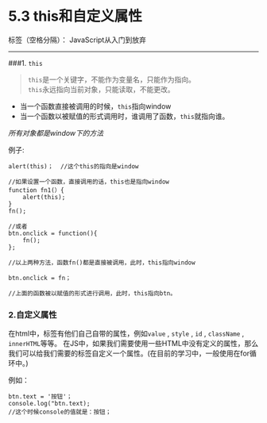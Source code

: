 ﻿# 5.3 this和自定义属性

标签（空格分隔）： JavaScript从入门到放弃

---

###1. `this`  
>`this`是一个关键字，不能作为变量名，只能作为指向。  
>`this`永远指向当前对象，只能读取，不能更改。   

 - 当一个函数直接被调用的时候，`this`指向window
 - 当一个函数以被赋值的形式调用时，谁调用了函数，`this`就指向谁。  

*所有对象都是window下的方法*  

例子:

    alert(this)；  //这个this的指向是window
    
    //如果设置一个函数，直接调用的话，this也是指向window
    function fn1(）{
        alert(this);
    }
    fn();
    
    //或者
    btn.onclick = function(){
        fn();
    };
    
    //以上两种方法，函数fn()都是直接被调用，此时，this指向window
    
    btn.onclick = fn；
    
    //上面的函数被以赋值的形式进行调用，此时，this指向btn。 
    
### 2.自定义属性
在html中，标签有他们自己自带的属性，例如`value` , `style` , `id` , `className` , `innerHTML`等等。
在JS中，如果我们需要使用一些HTML中没有定义的属性，那么我们可以给我们需要的标签自定义一个属性。(在目前的学习中，一般使用在for循环中。)

例如：

    btn.text = '按钮'；
    console.log("btn.text);
    //这个时候console的值就是：按钮；  



    

 
